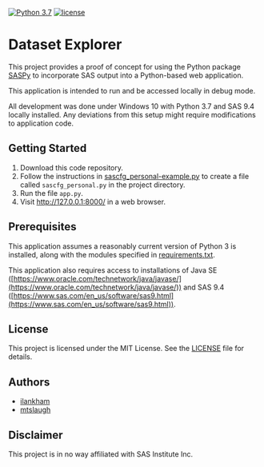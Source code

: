 [![Python 3.7](https://img.shields.io/badge/python-3.7-brightgreen.svg)](#prerequisites)  [![license](https://img.shields.io/badge/license-MIT%20License-blue.svg)](LICENSE)

# Dataset Explorer
This project provides a proof of concept for using the Python package [SASPy](https://sassoftware.github.io/saspy/) to incorporate SAS output into a Python-based web application.

This application is intended to run and be accessed locally in debug mode.

All development was done under Windows 10 with Python 3.7 and SAS 9.4 locally installed. Any deviations from this setup might require modifications to application code.

## Getting Started

1. Download this code repository.
2. Follow the instructions in [sascfg_personal-example.py](sascfg_personal-example.py) to create a file called `sascfg_personal.py` in the project directory.
3. Run the file `app.py`.
4. Visit http://127.0.0.1:8000/ in a web browser.

## Prerequisites

This application assumes a reasonably current version of Python 3 is installed, along with the modules specified in [requirements.txt](requirements.txt).

This application also requires access to installations of Java SE ([https://www.oracle.com/technetwork/java/javase/](https://www.oracle.com/technetwork/java/javase/)) and SAS 9.4 ([https://www.sas.com/en_us/software/sas9.html](https://www.sas.com/en_us/software/sas9.html)).

## License
This project is licensed under the MIT License. See the [LICENSE](LICENSE) file for details.

## Authors
* [ilankham](https://github.com/ilankham)
* [mtslaugh](https://github.com/mtslaugh)

## Disclaimer

This project is in no way affiliated with SAS Institute Inc.
